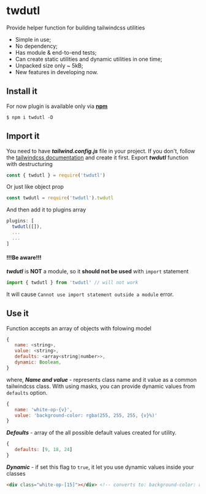# twdutl
Provide helper function for building tailwindcss utilities

 - Simple in use;
 - No dependency;
 - Has module & end-to-end tests;
 - Can create static utilities and dynamic utilities in one time;
 - Unpacked size only ~ 5kB;
 - New features in developing now.

## Install it
For now plugin is available only via **[npm](https://www.npmjs.com/package/twdutl)**

```
$ npm i twdutl -D
```

## Import it
You need to have ***tailwind.config.js*** file in your project. If you don't, follow the [tailwindcss documentation](https://tailwindcss.com/docs/configuration) and create it first.
Export ***twdutl*** function with destructuring

```javascript
const { twdutl } = require('twdutl')
```

Or just like object prop

```javascript
const twdutl = require('twdutl').twdutl
```
  
And then add it to plugins array

```javascript
plugins: [
  twdutl([]),
  ...
  ...
]
```

#### !!!Be aware!!!
***twdutl*** is **NOT** a module, so it **should not be used** with `import` statement

```javascript
import { twdutl } from 'twdutl' // will not work
```

It will cause `Cannot use import statement outside a module` error.


## Use it

Function accepts an array of objects with folowing model

```javascript
{ 
   name: <string>,
   value: <string>,
   defaults: <array<string|number>>,
   dynamic: Boolean,
}
```

where,
***Name and value*** - represents class name and it value as a common tailwindcss class. With using masks, you can provide dynamic values from `defaults` option.

```javascript
{ 
   name: 'white-op-{v}',
   value: 'background-color: rgba(255, 255, 255, {v}%)'
}
```

***Defaults*** - array of the all possible default values created for utility. 

```javascript
{ 
   defaults: [9, 18, 24]
}
```

***Dynamic*** - if set this flag to `true`, it let you use dynamic values inside your classes

```html
<div class="white-op-[15]"></div> <!-- converts to: background-color: rgba(255, 255, 255, 15%) -->
```

